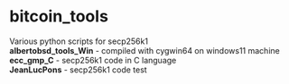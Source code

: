 # bitcoin_tools
Various python scripts for secp256k1<br>
<b>albertobsd_tools_Win</b> - compiled with cygwin64 on windows11 machine<br>
<b>ecc_gmp_C</b> - secp256k1 code in C language<br>
<b>JeanLucPons</b> - secp256k1 code test
